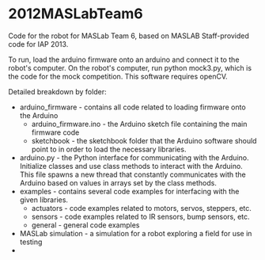 2012MASLabTeam6
=================

Code for the robot for MASLab Team 6, based on MASLAB Staff-provided code for IAP 2013.

To run, load the arduino firmware onto an arduino and connect it to the robot's computer. On the robot's computer, run python mock3.py, which is the code for the mock competition. This software requires openCV.

Detailed breakdown by folder:
* arduino_firmware - contains all code related to loading firmware onto the Arduino
    * arduino_firmware.ino - the Arduino sketch file containing the main firmware code
    * sketchbook - the sketchbook folder that the Arduino software should point to in order to load the necessary libraries.
* arduino.py - the Python interface for communicating with the Arduino. Initialize classes and use class methods to interact with the Arduino. This file spawns a new thread that constantly communicates with the Arduino based on values in arrays set by the class methods.
* examples - contains several code examples for interfacing with the given libraries.
    * actuators - code examples related to motors, servos, steppers, etc.
    * sensors - code examples related to IR sensors, bump sensors, etc.
    * general - general code examples
* MASLab simulation - a simulation for a robot exploring a field for use in testing
* 

